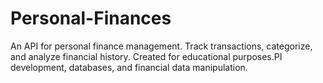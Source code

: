 # Personal-Finances
An API for personal finance management. Track transactions, categorize, and analyze financial history. Created for educational purposes.PI development, databases, and financial data manipulation.
